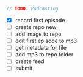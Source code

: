 

```swift
// TODO: Podcasting
```

- [x] record first episode
- [ ] create repo new
- [ ] add image to repo
- [ ] edit first episode to mp3
- [ ] get metadata for file
- [ ] add mp3 to repo folder
- [ ] create feed
- [ ] submit
